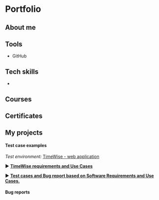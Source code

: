 # Portfolio

## About me

## Tools
* GitHub

## Tech skills
* 

## Courses

## Certificates

## My projects

#### Test case examples
*Test environment:* <a href="http://timewise2-env.eba-mkmm3jwy.eu-north-1.elasticbeanstalk.com/" target="_blank">TimeWise - web application</a>

  :arrow_forward: <a href="https://drive.google.com/file/d/1yIun2RrQFBjiE36vtyna9Jsmwm0Pzo4P/view?usp=sharing" target="_blank"><b>TimeWise requirements and Use Cases</b></a>

  :arrow_forward: <a href="https://docs.google.com/spreadsheets/d/1NIFySyAS5jBQoeWDkj3XdwInfrzzsBmLjPYBg6lWvTQ/edit?usp=sharing" target="_blank"><b>Test cases and Bug report based on Software Requirements and Use Cases.</b></a>
  


#### Bug reports
